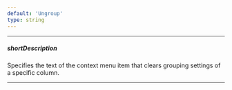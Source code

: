```yaml
---
default: 'Ungroup'
type: string
---
```

---
##### shortDescription
Specifies the text of the context menu item that clears grouping settings of a specific column.

---
